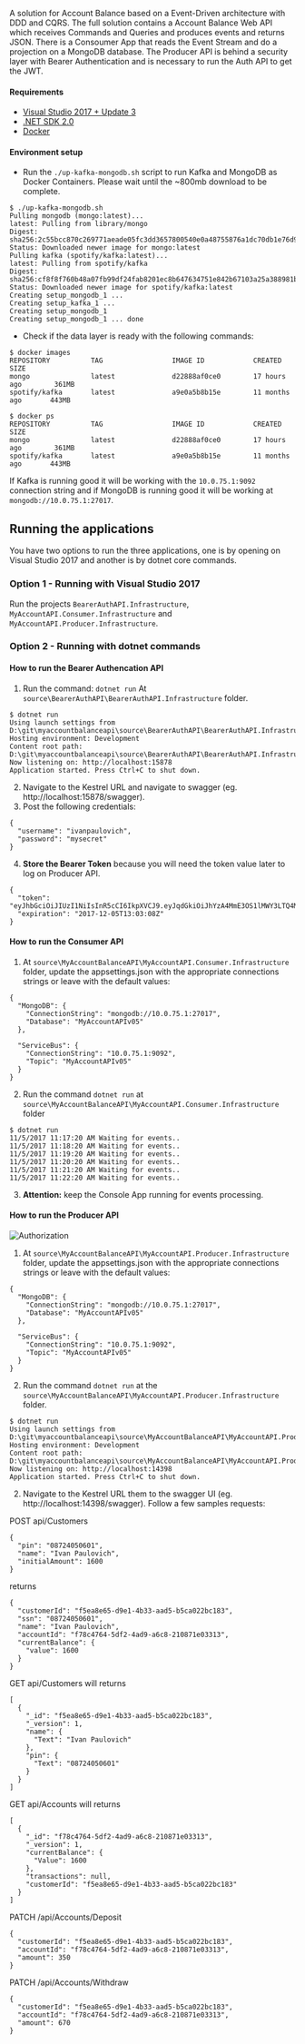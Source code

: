 A solution for Account Balance based on a Event-Driven architecture with DDD and CQRS. The full solution contains a Account Balance Web API which receives Commands and Queries and produces events and returns JSON. There is a Consoumer App that reads the Event Stream and do a projection on a MongoDB database. The Producer API is behind a security layer with Bearer Authentication and is necessary to run the Auth API to get the JWT. 

#### Requirements

* [Visual Studio 2017 + Update 3](https://www.visualstudio.com/en-us/news/releasenotes/vs2017-relnotes)
* [.NET SDK 2.0](https://www.microsoft.com/net/download/core)
* [Docker](https://docs.docker.com/docker-for-windows/install/)

#### Environment setup

* Run the `./up-kafka-mongodb.sh` script to run Kafka and MongoDB as Docker Containers. Please wait until the ~800mb download to be complete.

```
$ ./up-kafka-mongodb.sh
Pulling mongodb (mongo:latest)...
latest: Pulling from library/mongo
Digest: sha256:2c55bcc870c269771aeade05fc3dd3657800540e0a48755876a1dc70db1e76d9
Status: Downloaded newer image for mongo:latest
Pulling kafka (spotify/kafka:latest)...
latest: Pulling from spotify/kafka
Digest: sha256:cf8f8f760b48a07fb99df24fab8201ec8b647634751e842b67103a25a388981b
Status: Downloaded newer image for spotify/kafka:latest
Creating setup_mongodb_1 ...
Creating setup_kafka_1 ...
Creating setup_mongodb_1
Creating setup_mongodb_1 ... done
```
* Check if the data layer is ready with the following commands:

```
$ docker images
REPOSITORY          TAG                 IMAGE ID            CREATED             SIZE
mongo               latest              d22888af0ce0        17 hours ago        361MB
spotify/kafka       latest              a9e0a5b8b15e        11 months ago       443MB
```

```
$ docker ps
REPOSITORY          TAG                 IMAGE ID            CREATED             SIZE
mongo               latest              d22888af0ce0        17 hours ago        361MB
spotify/kafka       latest              a9e0a5b8b15e        11 months ago       443MB
```

If Kafka is running good it will be working with the `10.0.75.1:9092` connection string and if MongoDB is running good it will be working at `mongodb://10.0.75.1:27017`.

## Running the applications

You have two options to run the three applications, one is by opening on Visual Studio 2017 and another is by dotnet core commands.

### Option 1 - Running with Visual Studio 2017

Run the projects `BearerAuthAPI.Infrastructure`, `MyAccountAPI.Consumer.Infrastructure` and `MyAccountAPI.Producer.Infrastructure`.

### Option 2 - Running with dotnet commands

#### How to run the Bearer Authencation API

1. Run the command: `dotnet run` At `source\BearerAuthAPI\BearerAuthAPI.Infrastructure` folder.
```
$ dotnet run
Using launch settings from D:\git\myaccountbalanceapi\source\BearerAuthAPI\BearerAuthAPI.Infrastructure\Properties\launchSettings.json...
Hosting environment: Development
Content root path: D:\git\myaccountbalanceapi\source\BearerAuthAPI\BearerAuthAPI.Infrastructure
Now listening on: http://localhost:15878
Application started. Press Ctrl+C to shut down.
```
2. Navigate to the Kestrel URL and navigate to swagger (eg. http://localhost:15878/swagger).
3. Post the following credentials:
```
{
  "username": "ivanpaulovich",
  "password": "mysecret"
}
```
4. __Store the Bearer Token__ because you will need the token value later to log on Producer API.
```
{
  "token": "eyJhbGciOiJIUzI1NiIsInR5cCI6IkpXVCJ9.eyJqdGkiOiJhYzA4MmE3OS1lMWY3LTQ4MTktYmU1Mi1hOTQwMTBkM2VjZTciLCJzdWIiOiJzdHJpbmciLCJleHAiOjE1MTI0Nzg5ODgsImlzcyI6Imh0dHA6Ly9teWFjY291bnRhcGkiLCJhdWQiOiJodHRwOi8vbXlhY2NvdW50YXBpIn0.9YKGmKaptLBDcExHhPOQ3_j9TsdbkcRf8ZtvIkdq8Go",
  "expiration": "2017-12-05T13:03:08Z"
}
```
#### How to run the Consumer API

1. At `source\MyAccountBalanceAPI\MyAccountAPI.Consumer.Infrastructure` folder, update the appsettings.json with the appropriate connections strings or leave with the default values:
```
{
  "MongoDB": {
    "ConnectionString": "mongodb://10.0.75.1:27017",
    "Database": "MyAccountAPIv05"
  },

  "ServiceBus": {
    "ConnectionString": "10.0.75.1:9092",
    "Topic": "MyAccountAPIv05"
  }
}
```
2. Run the command `dotnet run` at `source\MyAccountBalanceAPI\MyAccountAPI.Consumer.Infrastructure` folder 
```
$ dotnet run
11/5/2017 11:17:20 AM Waiting for events..
11/5/2017 11:18:20 AM Waiting for events..
11/5/2017 11:19:20 AM Waiting for events..
11/5/2017 11:20:20 AM Waiting for events..
11/5/2017 11:21:20 AM Waiting for events..
11/5/2017 11:22:20 AM Waiting for events..
```
3. __Attention:__ keep the Console App running for events processing.

#### How to run the Producer API

![Authorization](https://github.com/ivanpaulovich/myaccountbalanceapi/blob/master/Producer.png)

1. At `source\MyAccountBalanceAPI\MyAccountAPI.Producer.Infrastructure` folder, update the appsettings.json with the appropriate connections strings or leave with the default values:
```
{
  "MongoDB": {
    "ConnectionString": "mongodb://10.0.75.1:27017",
    "Database": "MyAccountAPIv05"
  },

  "ServiceBus": {
    "ConnectionString": "10.0.75.1:9092",
    "Topic": "MyAccountAPIv05"
  }
}
```
2. Run the command `dotnet run` at the `source\MyAccountBalanceAPI\MyAccountAPI.Producer.Infrastructure` folder.

```
$ dotnet run
Using launch settings from D:\git\myaccountbalanceapi\source\MyAccountBalanceAPI\MyAccountAPI.Producer.Infrastructure\Properties\launchSettings.json...
Hosting environment: Development
Content root path: D:\git\myaccountbalanceapi\source\MyAccountBalanceAPI\MyAccountAPI.Producer.Infrastructure
Now listening on: http://localhost:14398
Application started. Press Ctrl+C to shut down.
```

2. Navigate to the Kestrel URL them to the swagger UI (eg. http://localhost:14398/swagger).
Follow a few samples requests:

POST api/Customers
```
{
  "pin": "08724050601",
  "name": "Ivan Paulovich",
  "initialAmount": 1600
}
```

returns
```
{
  "customerId": "f5ea8e65-d9e1-4b33-aad5-b5ca022bc183",
  "ssn": "08724050601",
  "name": "Ivan Paulovich",
  "accountId": "f78c4764-5df2-4ad9-a6c8-210871e03313",
  "currentBalance": {
    "value": 1600
  }
}
```

GET api/Customers will returns
```
[
  {
    "_id": "f5ea8e65-d9e1-4b33-aad5-b5ca022bc183",
    "_version": 1,
    "name": {
      "Text": "Ivan Paulovich"
    },
    "pin": {
      "Text": "08724050601"
    }
  }
]
```

GET api/Accounts will returns
```
[
  {
    "_id": "f78c4764-5df2-4ad9-a6c8-210871e03313",
    "_version": 1,
    "currentBalance": {
      "Value": 1600
    },
    "transactions": null,
    "customerId": "f5ea8e65-d9e1-4b33-aad5-b5ca022bc183"
  }
]
```

PATCH /api/Accounts/Deposit
```
{
  "customerId": "f5ea8e65-d9e1-4b33-aad5-b5ca022bc183",
  "accountId": "f78c4764-5df2-4ad9-a6c8-210871e03313",
  "amount": 350
}
```

PATCH /api/Accounts/Withdraw
```
{
  "customerId": "f5ea8e65-d9e1-4b33-aad5-b5ca022bc183",
  "accountId": "f78c4764-5df2-4ad9-a6c8-210871e03313",
  "amount": 670
}
```
